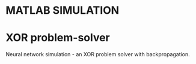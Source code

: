 MATLAB SIMULATION
=================
XOR problem-solver
=================

Neural network simulation - an XOR problem solver with backpropagation.

